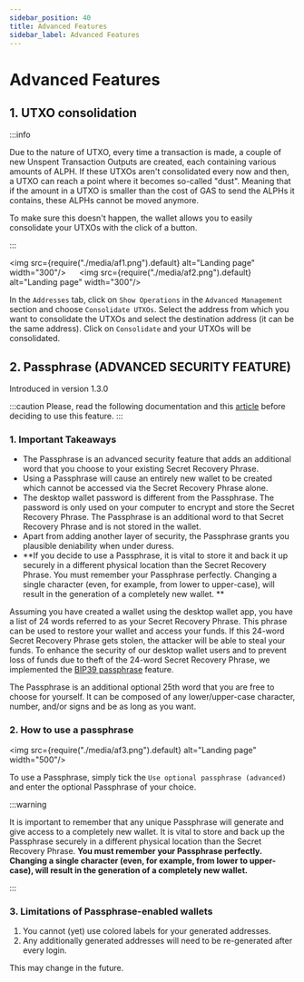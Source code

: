 ```yaml
---
sidebar_position: 40
title: Advanced Features
sidebar_label: Advanced Features
---
```


# Advanced Features

## 1. UTXO consolidation

:::info

Due to the nature of UTXO, every time a transaction is made, a couple of new Unspent Transaction Outputs are created, each containing various amounts of ALPH. If these UTXOs aren't consolidated every now and then, a UTXO can reach a point where it becomes so-called "dust". Meaning that if the amount in a UTXO is smaller than the cost of GAS to send the ALPHs it contains, these ALPHs cannot be moved anymore.

To make sure this doesn't happen, the wallet allows you to easily consolidate your UTXOs with the click of a button.

:::

<img src={require("./media/af1.png").default} alt="Landing page" width="300"/> 
&nbsp;&nbsp;&nbsp;&nbsp;
<img src={require("./media/af2.png").default} alt="Landing page" width="300"/> 

In the `Addresses` tab, click on `Show Operations` in the `Advanced Management` section and choose `Consolidate UTXOs`. Select the address from which you want to consolidate the UTXOs and select the destination address (it can be the same address). Click on `Consolidate` and your UTXOs will be consolidated. 

## 2. Passphrase (ADVANCED SECURITY FEATURE) 

Introduced in version 1.3.0

:::caution
Please, read the following documentation and this [article](https://medium.com/@alephium/bip39-passphrase-implementation-f87adecd6f59) before deciding to use this feature.
:::

### 1. Important Takeaways
* The Passphrase is an advanced security feature that adds an additional word that you choose to your existing Secret Recovery Phrase.
* Using a Passphrase will cause an entirely new wallet to be created which cannot be accessed via the Secret Recovery Phrase alone.
* The desktop wallet password is different from the Passphrase. The password is only used on your computer to encrypt and store the Secret Recovery Phrase. The Passphrase is an additional word to that Secret Recovery Phrase and is not stored in the wallet.
* Apart from adding another layer of security, the Passphrase grants you plausible deniability when under duress.
* **If you decide to use a Passphrase, it is vital to store it and back it up securely in a different physical location than the Secret Recovery Phrase. You must remember your Passphrase perfectly. Changing a single character (even, for example, from lower to upper-case), will result in the generation of a completely new wallet. **

Assuming you have created a wallet using the desktop wallet app, you have a list of 24 words referred to as your Secret Recovery Phrase. This phrase can be used to restore your wallet and access your funds. If this 24-word Secret Recovery Phrase gets stolen, the attacker will be able to steal your funds. To enhance the security of our desktop wallet users and to prevent loss of funds due to theft of the 24-word Secret Recovery Phrase, we implemented the [BIP39 passphrase](https://github.com/bitcoin/bips/blob/master/bip-0039.mediawiki#from-mnemonic-to-seed) feature.

The Passphrase is an additional optional 25th word that you are free to choose for yourself. It can be composed of any lower/upper-case character, number, and/or signs and be as long as you want.

### 2. How to use a passphrase

<img src={require("./media/af3.png").default} alt="Landing page" width="500"/> 

To use a Passphrase, simply tick the `Use optional passphrase (advanced)` and enter the optional Passphrase of your choice.

:::warning

It is important to remember that any unique Passphrase will generate and give access to a completely new wallet. It is vital to store and back up the Passphrase securely in a different physical location than the Secret Recovery Phrase. **You must remember your Passphrase perfectly. Changing a single character (even, for example, from lower to upper-case), will result in the generation of a completely new wallet.**

:::


### 3. Limitations of Passphrase-enabled wallets

1. You cannot (yet) use colored labels for your generated addresses.
2. Any additionally generated addresses will need to be re-generated after every login.

This may change in the future. 







